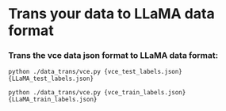 # Trans your data to LLaMA data format
### Trans the vce data json format to LLaMA data format:

<!-- python data_trans/vce.py /public/home/sugon_libo/tests/project/ustc-ac/video-llm/data/EmoBench/VCE/vce_dataset/train_labels.json /public/home/sugon_libo/tests/project/ustc-ac/video-llm/data/EmoBench/meta/dataset/train/emo_types_sft/vce.json -->
```
python ./data_trans/vce.py {vce_test_labels.json} {LLaMA_test_labels.json}
```

```
python ./data_trans/vce.py {vce_train_labels.json} {LLaMA_train_labels.json}
```
